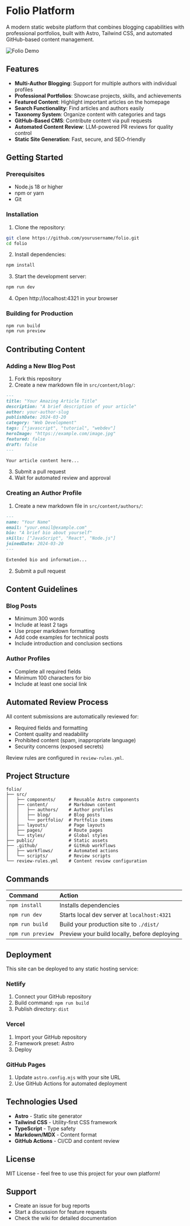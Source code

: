 # Folio Platform

A modern static website platform that combines blogging capabilities with professional portfolios, built with Astro, Tailwind CSS, and automated GitHub-based content management.

![Folio Demo](demo.gif)

## Features

- **Multi-Author Blogging**: Support for multiple authors with individual profiles
- **Professional Portfolios**: Showcase projects, skills, and achievements
- **Featured Content**: Highlight important articles on the homepage
- **Search Functionality**: Find articles and authors easily
- **Taxonomy System**: Organize content with categories and tags
- **GitHub-Based CMS**: Contribute content via pull requests
- **Automated Content Review**: LLM-powered PR reviews for quality control
- **Static Site Generation**: Fast, secure, and SEO-friendly

## Getting Started

### Prerequisites

- Node.js 18 or higher
- npm or yarn
- Git

### Installation

1. Clone the repository:
```bash
git clone https://github.com/yourusername/folio.git
cd folio
```

2. Install dependencies:
```bash
npm install
```

3. Start the development server:
```bash
npm run dev
```

4. Open http://localhost:4321 in your browser

### Building for Production

```bash
npm run build
npm run preview
```

## Contributing Content

### Adding a New Blog Post

1. Fork this repository
2. Create a new markdown file in `src/content/blog/`:
```markdown
---
title: "Your Amazing Article Title"
description: "A brief description of your article"
author: your-author-slug
publishDate: 2024-03-20
category: "Web Development"
tags: ["javascript", "tutorial", "webdev"]
heroImage: "https://example.com/image.jpg"
featured: false
draft: false
---

Your article content here...
```

3. Submit a pull request
4. Wait for automated review and approval

### Creating an Author Profile

1. Create a new markdown file in `src/content/authors/`:
```markdown
---
name: "Your Name"
email: "your.email@example.com"
bio: "A brief bio about yourself"
skills: ["JavaScript", "React", "Node.js"]
joinedDate: 2024-03-20
---

Extended bio and information...
```

2. Submit a pull request

## Content Guidelines

### Blog Posts
- Minimum 300 words
- Include at least 2 tags
- Use proper markdown formatting
- Add code examples for technical posts
- Include introduction and conclusion sections

### Author Profiles
- Complete all required fields
- Minimum 100 characters for bio
- Include at least one social link

## Automated Review Process

All content submissions are automatically reviewed for:
- Required fields and formatting
- Content quality and readability
- Prohibited content (spam, inappropriate language)
- Security concerns (exposed secrets)

Review rules are configured in `review-rules.yml`.

## Project Structure

```
folio/
├── src/
│   ├── components/     # Reusable Astro components
│   ├── content/        # Markdown content
│   │   ├── authors/    # Author profiles
│   │   ├── blog/       # Blog posts
│   │   └── portfolio/  # Portfolio items
│   ├── layouts/        # Page layouts
│   ├── pages/          # Route pages
│   └── styles/         # Global styles
├── public/             # Static assets
├── .github/            # GitHub workflows
│   ├── workflows/      # Automated actions
│   └── scripts/        # Review scripts
└── review-rules.yml    # Content review configuration
```

## Commands

| Command                   | Action                                           |
| :------------------------ | :----------------------------------------------- |
| `npm install`             | Installs dependencies                            |
| `npm run dev`             | Starts local dev server at `localhost:4321`      |
| `npm run build`           | Build your production site to `./dist/`          |
| `npm run preview`         | Preview your build locally, before deploying     |

## Deployment

This site can be deployed to any static hosting service:

### Netlify
1. Connect your GitHub repository
2. Build command: `npm run build`
3. Publish directory: `dist`

### Vercel
1. Import your GitHub repository
2. Framework preset: Astro
3. Deploy

### GitHub Pages
1. Update `astro.config.mjs` with your site URL
2. Use GitHub Actions for automated deployment

## Technologies Used

- **Astro** - Static site generator
- **Tailwind CSS** - Utility-first CSS framework
- **TypeScript** - Type safety
- **Markdown/MDX** - Content format
- **GitHub Actions** - CI/CD and content review

## License

MIT License - feel free to use this project for your own platform!

## Support

- Create an issue for bug reports
- Start a discussion for feature requests
- Check the wiki for detailed documentation
